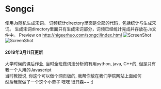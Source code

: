 # Songci

使用Js随机生成宋词。
词频统计directory里面是全部的代码，包括统计与生成宋词。
生成宋词directory里面只有生成宋词部分，词频已经统计完成并存放在Js文件中。
Preview on http://nigeerhuo.com/songci/index.html
![ScreenShot](https://raw.github.com/AJLoveChina/Songci/master/screenshot1.png)<br>
![ScreenShot](https://raw.github.com/AJLoveChina/Songci/master/screenshot2.png)



#### 2019年3月11日更新
大学时候的课后作业, 当时全班做词法分析的有用python, java, C++的, 但是只有我一个人用的Javascript \
当时教授说, 你这个可以做个网页版的, 我帮你放在我们学院网站上面如何 \
然后我就做了一个这个小栗子  嘿嘿  很开森~~ :)
